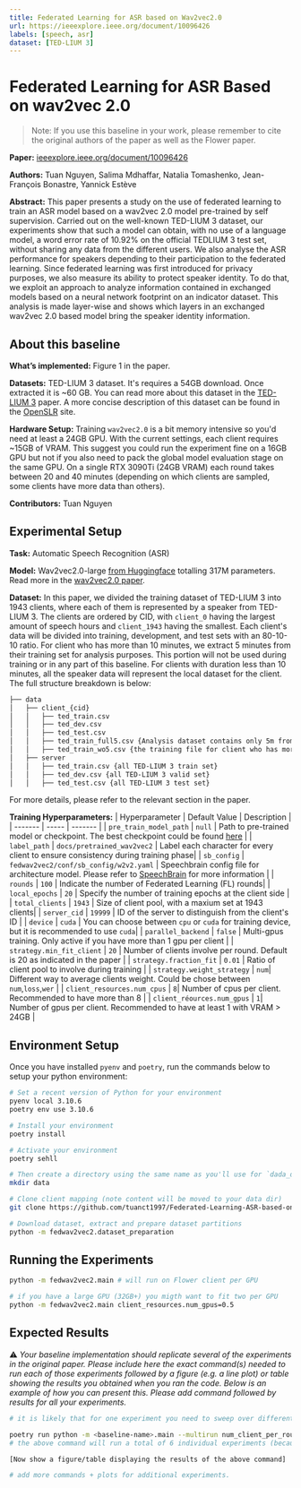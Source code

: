 ```yaml
---
title: Federated Learning for ASR based on Wav2vec2.0
url: https://ieeexplore.ieee.org/document/10096426
labels: [speech, asr]
dataset: [TED-LIUM 3]
---
```


# Federated Learning for ASR Based on wav2vec 2.0

> Note: If you use this baseline in your work, please remember to cite the original authors of the paper as well as the Flower paper.

**Paper:** [ieeexplore.ieee.org/document/10096426](https://ieeexplore.ieee.org/document/10096426)

**Authors:** Tuan Nguyen, Salima Mdhaffar, Natalia Tomashenko, Jean-François Bonastre, Yannick Estève

**Abstract:** This paper presents a study on the use of federated learning to train an ASR model based on a wav2vec 2.0 model pre-trained by self supervision. Carried out on the well-known TED-LIUM 3 dataset, our experiments show that such a model can obtain, with no use of a language model, a word error rate of 10.92% on the official TEDLIUM 3 test set, without sharing any data from the different users. We also analyse the ASR performance for speakers depending to their participation to the federated learning. Since federated learning was first introduced for privacy purposes, we also measure its ability to protect speaker identity. To do that, we exploit an approach to analyze information contained in exchanged models based on a neural network footprint on an indicator dataset. This analysis is made layer-wise and shows which layers in an exchanged wav2vec 2.0 based model bring the speaker identity information.


## About this baseline

**What’s implemented:** Figure 1 in the paper.

**Datasets:** TED-LIUM 3 dataset. It's requires a 54GB download. Once extracted it is ~60 GB. You can read more about this dataset in the [TED-LIUM 3](https://arxiv.org/abs/1805.04699) paper. A more concise description of this dataset can be found in the [OpenSLR](https://www.openslr.org/51/) site.

**Hardware Setup:** Training `wav2vec2.0` is a bit memory intensive so you'd need at least a 24GB GPU. With the current settings, each client requires ~15GB of VRAM. This suggest you could run the experiment fine on a 16GB GPU but not if you also need to pack the global model evaluation stage on the same GPU. On a single RTX 3090Ti (24GB VRAM) each round takes between 20 and 40 minutes (depending on which clients are sampled, some clients have more data than others).

**Contributors:** Tuan Nguyen


## Experimental Setup

**Task:** Automatic Speech Recognition (ASR)

**Model:** Wav2vec2.0-large [from Huggingface](https://huggingface.co/facebook/wav2vec2-large-lv60) totalling 317M parameters. Read more in the [wav2vec2.0 paper](https://arxiv.org/abs/2006.11477).

**Dataset:** In this paper, we divided the training dataset of TED-LIUM 3 into 1943 clients, where each of them is represented by a speaker from TED-LIUM 3. The clients are ordered by CID, with `client_0` having the largest amount of speech hours and `client_1943` having the smallest. Each client's data will be divided into training, development, and test sets with an 80-10-10 ratio. For client who has more than 10 minutes, we extract 5 minutes from their training set for analysis purposes. This portion will not be used during training or in any part of this baseline. For clients with duration less than 10 minutes, all the speaker data will represent the local dataset for the client. The full structure breakdown is below: 
```bash
├── data
│   ├── client_{cid}
│   │   ├── ted_train.csv
│   │   ├── ted_dev.csv
│   │   ├── ted_test.csv
│   │   ├── ted_train_full5.csv {Analysis dataset contains only 5m from ted_train.csv}
│   │   ├── ted_train_wo5.csv {the training file for client who has more than 10m}
│   ├── server
│   │   ├── ted_train.csv {all TED-LIUM 3 train set}
│   │   ├── ted_dev.csv {all TED-LIUM 3 valid set}
│   │   ├── ted_test.csv {all TED-LIUM 3 test set}

```
For more details, please refer to the relevant section in the paper.

**Training Hyperparameters:** 
| Hyperparameter | Default Value | Description |
| ------- | ----- | ------- |
| `pre_train_model_path` | `null` | Path to pre-trained model or checkpoint. The best checkpoint could be found [here](https://github.com/tuanct1997/Federated-Learning-ASR-based-on-wav2vec-2.0/tree/main/material/pre-trained) |
| `label_path` | `docs/pretrained_wav2vec2` | Label each character for every client to ensure consistency during training phase|
| `sb_config` | `fedwav2vec2/conf/sb_config/w2v2.yaml` | Speechbrain config file for architecture model. Please refer to [SpeechBrain](https://github.com/speechbrain/speechbrain) for more information |
| `rounds` | `100` | Indicate the number of Federated Learning (FL) rounds|
| `local_epochs` | `20` | Specify the number of training epochs at the client side |
| `total_clients` | `1943` | Size of client pool, with a maxium set at 1943 clients|
| `server_cid` | `19999` | ID of the server to distinguish from the client's ID |
| `device` | `cuda` | You can choose between `cpu` or `cuda` for training device, but it is recommended to use `cuda`|
| `parallel_backend` | `false` | Multi-gpus training. Only active if you have more than 1 gpu per client | 
| `strategy.min_fit_client` | `20` | Number of clients involve per round. Default is 20 as indicated in the paper |
| `strategy.fraction_fit` | `0.01` | Ratio of client pool to involve during training |
| `strategy.weight_strategy` | `num`| Different way to average clients weight. Could be chose between `num`,`loss`,`wer` |
| `client_resources.num_cpus` | `8`| Number of cpus per client. Recommended to have more than 8 |
| `client_réources.num_gpus` | `1`| Number of gpus per client. Recommended to have at least 1 with VRAM > 24GB |



## Environment Setup

Once you have installed `pyenv` and `poetry`, run the commands below to setup your python environment:

```bash
# Set a recent version of Python for your environment
pyenv local 3.10.6
poetry env use 3.10.6

# Install your environment
poetry install

# Activate your environment
poetry sehll
```

```bash
# Then create a directory using the same name as you'll use for `dada_dir` in your config (see conf/base.yaml)
mkdir data

# Clone client mapping (note content will be moved to your data dir)
git clone https://github.com/tuanct1997/Federated-Learning-ASR-based-on-wav2vec-2.0.git _temp && mv _temp/data/* data/ && rm -rf _temp

# Download dataset, extract and prepare dataset partitions
python -m fedwav2vec2.dataset_preparation
```


## Running the Experiments

```bash
python -m fedwav2vec2.main # will run on Flower client per GPU

# if you have a large GPU (32GB+) you migth want to fit two per GPU
python -m fedwav2vec2.main client_resources.num_gpus=0.5
```


## Expected Results

:warning: _Your baseline implementation should replicate several of the experiments in the original paper. Please include here the exact command(s) needed to run each of those experiments followed by a figure (e.g. a line plot) or table showing the results you obtained when you ran the code. Below is an example of how you can present this. Please add command followed by results for all your experiments._

```bash
# it is likely that for one experiment you need to sweep over different hyperparameters. You are encouraged to use Hydra's multirun functionality for this. This is an example of how you could achieve this for some typical FL hyperparameteres

poetry run python -m <baseline-name>.main --multirun num_client_per_round=5,10,50 dataset=femnist,cifar10
# the above command will run a total of 6 individual experiments (because 3client_configs x 2datasets = 6 -- you can think of it as a grid).

[Now show a figure/table displaying the results of the above command]

# add more commands + plots for additional experiments.
```
